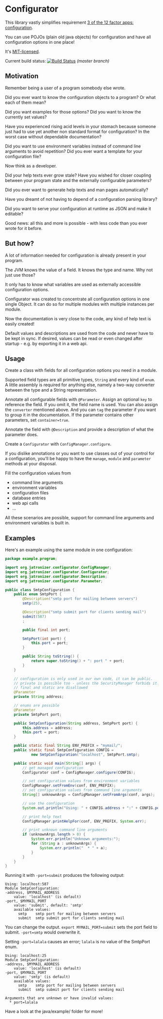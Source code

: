 # Configurator
This library vastly simplifies requirement [3 of the 12 factor apps: configuration](http://12factor.net/config).

You can use POJOs (plain old java objects) for configuration and have all configuration options in one place!

It's [MIT-licensed](https://raw.github.com/jatronizer/configurator/master/LICENSE).

Current build status: [![Build Status](https://travis-ci.org/jatronizer/configurator.png?branch=master)](https://travis-ci.org/jatronizer/configurator) *(master branch)*

## Motivation
Remember being a user of a program somebody else wrote.

Did you ever want to know the configuration objects to a program? Or what each of them mean?

Did you want examples for those options? Did you want to know the currently set values?

Have you experienced rising acid levels in your stomach because someone just had to use yet another non standard format for configuration? In the worst case without dependable documentation?

Did you want to use environment variables instead of command line arguments to avoid repetition? Did you ever want a template for your configuration file?

Now think as a developer.

Did your help texts ever grow stale? Have you wished for closer coupling between your program state and the externally configurable parameters?

Did you ever want to generate help texts and man pages automatically?

Have you dreamt of not having to depend of a configuration parsing library?

Did you want to serve your configuration at runtime as JSON and make it editable?

Good news: all this and more is possible - with less code than you ever wrote for it before.

## But how?

A lot of information needed for configuration is already present in your program.

The JVM knows the value of a field. It knows the type and name. Why not just use those?

It only has to know what variables are used as externally accessible configuration options.

Configurator was created to concentrate all configuration options in one single Object.
It can do so for multiple modules with multiple instances per module.

Now the documentation is very close to the code, any kind of help text is easily created!

Default values and descriptions are used from the code and never have to be kept in sync.
If desired, values can be read or even changed after startup - e.g. by exporting it in a web api.

## Usage
Create a class with fields for all configuration options you need in a module.

Supported field types are all primitive types, `String` and every kind of `enum`. A little assembly is required for anything else, namely a two-way converter between the type and a String representation.

Annotate all configurable fields with `@Parameter`. Assign an optional `key` to reference the field. If you omit it, the field name is used. You can also assign the `converter` mentioned above. And you can `tag` the parameter if you want to group it in the documentation. If the parameter
contains other parameters, set `container=true`.

Annotate the field with `@Description` and provide a description of what the parameter does.

Create a `Configurator` with `ConfigManager.configure`.

If you dislike annotations or you want to use classes out of your control for a configuration,
you'll be happy to have the `manage`, `module` and `parameter` methods at your disposal.

Fill the configuration values from
  * command line arguments
  * environment variables
  * configuration files
  * database entries
  * web api calls
  * ...

All these scenarios are possible, support for command line arguments and environment variables is built in.

## Examples

Here's an example using the same module in one configuration:
```java
package example.program;

import org.jatronizer.configurator.ConfigManager;
import org.jatronizer.configurator.Configurator;
import org.jatronizer.configurator.Description;
import org.jatronizer.configurator.Parameter;

public class SmtpConfiguration {
	public enum SmtpPort {
		@Description("smtp port for mailing between servers")
		smtp(25),

		@Description("smtp submit port for clients sending mail")
		submit(587)
		;

		public final int port;

		SmtpPort(int port) {
			this.port = port;
		}

		public String toString() {
			return super.toString() + ": port " + port;
		}
	}

	// configuration is only used in our own code, it can be public.
	// private is possible too - unless the SecurityManager forbids it.
	// final and static are disallowed
	@Parameter
	private String address;

	// enums are possible
	@Parameter
	private SmtpPort port;

	public SmtpConfiguration(String address, SmtpPort port) {
		this.address = address;
		this.port = port;
	}

	public static final String ENV_PREFIX = "mymail/";
	public static final SmtpConfiguration CONFIG =
			new SmtpConfiguration("localhost", SmtpPort.smtp);

	public static void main(String[] args) {
		// get managed configuration
		Configurator conf = ConfigManager.configure(CONFIG);

		// set configuration values from environment variables
		ConfigManager.setFromEnv(conf, ENV_PREFIX);
		// set configuration values from command line arguments
		String[] unknownArgs = ConfigManager.setFromArgs(conf, args);

		// use the configuration
		System.out.println("Using: " + CONFIG.address + ":" + CONFIG.port.port);

		// print help text
		ConfigManager.printHelpFor(conf, ENV_PREFIX, System.err);

		// print unknown command line arguments
		if (unknownArgs.length > 0) {
			System.err.println("Unknown arguments:");
			for (String a : unknownArgs) {
				System.err.println("  * " + a);
			}
		}
	}
}
```
Running it with `-port=submit` produces the following output:
```
Using: localhost:587
Module SmtpConfiguration:
-address, $MYMAIL_ADDRESS
	value: 'localhost' (is default)
-port, $MYMAIL_PORT
	value: 'submit', default: 'smtp'
	available values:
	  smtp    smtp port for mailing between servers
	  submit  smtp submit port for clients sending mail
```

You can change the output. `export MYMAIL_PORT=submit` sets the port field to submit. `-port=smtp` would overwrite it.

Setting `-port=lalala` causes an error; `lalala` is no value of the SmtpPort enum.
```
Using: localhost:25
Module SmtpConfiguration:
-address, $MYMAIL_ADDRESS
	value: 'localhost' (is default)
-port, $MYMAIL_PORT
	value: 'smtp' (is default)
	available values:
	  smtp    smtp port for mailing between servers
	  submit  smtp submit port for clients sending mail

Arguments that are unknown or have invalid values:
  * port=lalala
```

Have a look at the java/example/ folder for more!
